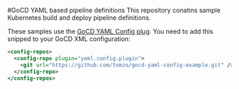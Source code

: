 #GoCD YAML based pipeline definitions 
This repository conatins sample Kubernetes build and deploy pipeline definitions. 

These samples use the [GoCD YAML Config plug](https://github.com/tomzo/gocd-yaml-config-plugin). You need to add this snipped to your GoCD XML configuration:
```xml
<config-repos>
  <config-repo plugin="yaml.config.plugin">
    <git url="https://github.com/tomzo/gocd-yaml-config-example.git" />
  </config-repo>
</config-repos>
```
